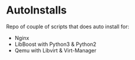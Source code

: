 # AutoInstalls

Repo of couple of scripts that does auto install for:

- Nginx
- LibBoost with Python3 & Python2
- Qemu with Libvirt & Virt-Manager
